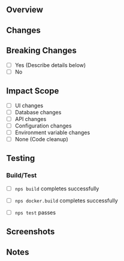 ## Overview

<!-- Briefly describe the changes -->

## Changes

<!--
Describe the changes in the following format:

- ### Addition of XX feature
  - Detailed change 1
  - Detailed change 2

- ### Fix of YY feature
  - Explanation of the fix
  - Effect of the fix
-->

## Breaking Changes


- [ ] Yes (Describe details below)
- [ ] No

<!-- If yes, describe the countermeasures -->


<!-- Describe the impact of this Pull Request -->
## Impact Scope

- [ ] UI changes
- [ ] Database changes
- [ ] API changes
- [ ] Configuration changes
- [ ] Environment variable changes
- [ ] None (Code cleanup)

## Testing

<!-- Describe the testing performed -->

### Build/Test

- [ ] `nps build` completes successfully
- [ ] `nps docker.build` completes successfully
- [ ] `nps test` passes



## Screenshots

<!--
  If there are UI changes, share before/after using one of the following methods:

  1. Screenshots
  2. GIF, MP4
-->

## Notes

<!--
  - Points to note for reviewers
  - Concerns in implementation
  - Additional tasks needed
  - Future issues
  etc., if any, please describe
-->
